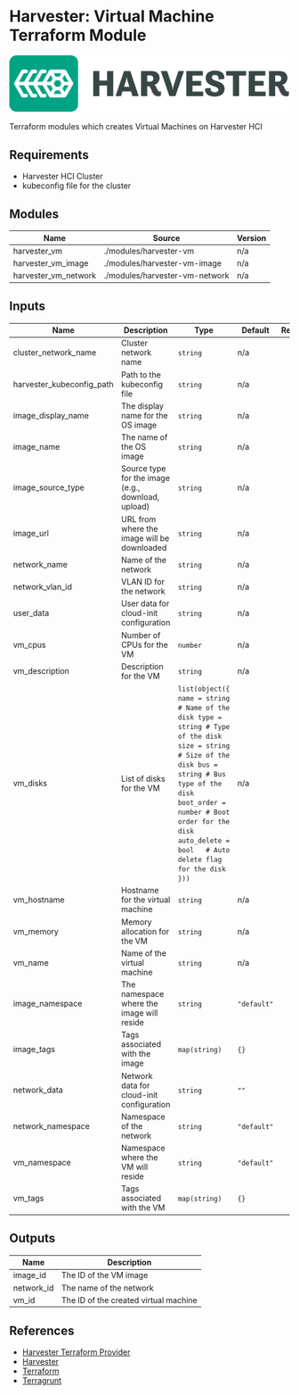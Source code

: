 # Harvester: Virtual Machine Terraform Module

![Alt text](assets/harvester_logo.png)

Terraform modules which creates Virtual Machines on Harvester HCI

## Requirements

- Harvester HCI Cluster
- kubeconfig file for the cluster

<!-- BEGIN_TF_DOCS -->

## Modules

| Name                 | Source                         | Version |
| -------------------- | ------------------------------ | ------- |
| harvester_vm         | ./modules/harvester-vm         | n/a     |
| harvester_vm_image   | ./modules/harvester-vm-image   | n/a     |
| harvester_vm_network | ./modules/harvester-vm-network | n/a     |

## Inputs

| Name                      | Description                                        | Type                                                                                                                                                                                                                                                          | Default     | Required |
| ------------------------- | -------------------------------------------------- | ------------------------------------------------------------------------------------------------------------------------------------------------------------------------------------------------------------------------------------------------------------- | ----------- | :------: |
| cluster_network_name      | Cluster network name                               | `string`                                                                                                                                                                                                                                                      | n/a         |   yes    |
| harvester_kubeconfig_path | Path to the kubeconfig file                        | `string`                                                                                                                                                                                                                                                      | n/a         |   yes    |
| image_display_name        | The display name for the OS image                  | `string`                                                                                                                                                                                                                                                      | n/a         |   yes    |
| image_name                | The name of the OS image                           | `string`                                                                                                                                                                                                                                                      | n/a         |   yes    |
| image_source_type         | Source type for the image (e.g., download, upload) | `string`                                                                                                                                                                                                                                                      | n/a         |   yes    |
| image_url                 | URL from where the image will be downloaded        | `string`                                                                                                                                                                                                                                                      | n/a         |   yes    |
| network_name              | Name of the network                                | `string`                                                                                                                                                                                                                                                      | n/a         |   yes    |
| network_vlan_id           | VLAN ID for the network                            | `string`                                                                                                                                                                                                                                                      | n/a         |   yes    |
| user_data                 | User data for cloud-init configuration             | `string`                                                                                                                                                                                                                                                      | n/a         |   yes    |
| vm_cpus                   | Number of CPUs for the VM                          | `number`                                                                                                                                                                                                                                                      | n/a         |   yes    |
| vm_description            | Description for the VM                             | `string`                                                                                                                                                                                                                                                      | n/a         |   yes    |
| vm_disks                  | List of disks for the VM                           | `list(object({ name = string # Name of the disk type = string # Type of the disk size = string # Size of the disk bus = string # Bus type of the disk boot_order = number # Boot order for the disk auto_delete = bool   # Auto delete flag for the disk }))` | n/a         |   yes    |
| vm_hostname               | Hostname for the virtual machine                   | `string`                                                                                                                                                                                                                                                      | n/a         |   yes    |
| vm_memory                 | Memory allocation for the VM                       | `string`                                                                                                                                                                                                                                                      | n/a         |   yes    |
| vm_name                   | Name of the virtual machine                        | `string`                                                                                                                                                                                                                                                      | n/a         |   yes    |
| image_namespace           | The namespace where the image will reside          | `string`                                                                                                                                                                                                                                                      | `"default"` |    no    |
| image_tags                | Tags associated with the image                     | `map(string)`                                                                                                                                                                                                                                                 | `{}`        |    no    |
| network_data              | Network data for cloud-init configuration          | `string`                                                                                                                                                                                                                                                      | `""`        |    no    |
| network_namespace         | Namespace of the network                           | `string`                                                                                                                                                                                                                                                      | `"default"` |    no    |
| vm_namespace              | Namespace where the VM will reside                 | `string`                                                                                                                                                                                                                                                      | `"default"` |    no    |
| vm_tags                   | Tags associated with the VM                        | `map(string)`                                                                                                                                                                                                                                                 | `{}`        |    no    |

## Outputs

| Name       | Description                           |
| ---------- | ------------------------------------- |
| image_id   | The ID of the VM image                |
| network_id | The name of the network               |
| vm_id      | The ID of the created virtual machine |

<!-- END_TF_DOCS -->

## References

- [Harvester Terraform Provider](https://registry.terraform.io/providers/harvester/harvester/latest)
- [Harvester](https://harvesterhci.io/)
- [Terraform](https://www.terraform.io/)
- [Terragrunt](https://terragrunt.gruntwork.io/)
